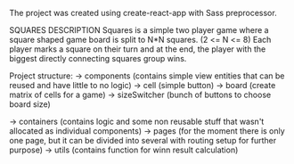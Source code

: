 The project was created using create-react-app with Sass preprocessor.

SQUARES DESCRIPTION 
Squares is a simple two player game where a square shaped game board is split to N*N squares. (2 <= N <= 8) Each player marks a square on their turn and at the end, the player with the biggest directly connecting squares group wins.

Project structure:
 -> components (contains simple view entities that can be reused and have little to no logic)
    -> cell (simple button)
    -> board (create matrix of cells for a game)
    -> sizeSwitcher (bunch of buttons to choose board size)

 -> containers (contains logic and some non reusable stuff that wasn't allocated as individual components)
 -> pages (for the moment there is only one page, but it can be divided into several with routing setup for further purpose)
 -> utils (contains function for winn result calculation)

